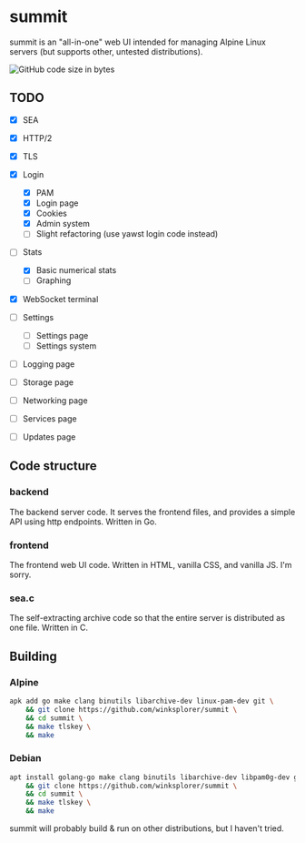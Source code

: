 # summit
summit is an "all-in-one" web UI intended for managing Alpine Linux servers (but supports other, untested distributions).

![GitHub code size in bytes](https://img.shields.io/github/languages/code-size/winksplorer/summit)

## TODO

- [X] SEA
- [X] HTTP/2
- [X] TLS
- [X] Login
    - [X] PAM
    - [X] Login page
    - [X] Cookies
    - [X] Admin system
    - [ ] Slight refactoring (use yawst login code instead)
- [ ] Stats
    - [X] Basic numerical stats
    - [ ] Graphing
- [X] WebSocket terminal
- [ ] Settings
    - [ ] Settings page
    - [ ] Settings system
- [ ] Logging page
- [ ] Storage page
- [ ] Networking page
- [ ] Services page
- [ ] Updates page


## Code structure

### backend

The backend server code. It serves the frontend files, and provides a simple API using http endpoints. Written in Go.

### frontend

The frontend web UI code. Written in HTML, vanilla CSS, and vanilla JS. I'm sorry.

### sea.c

The self-extracting archive code so that the entire server is distributed as one file. Written in C.

## Building

### Alpine

```sh
apk add go make clang binutils libarchive-dev linux-pam-dev git \
    && git clone https://github.com/winksplorer/summit \
    && cd summit \
    && make tlskey \
    && make
```

### Debian

```sh
apt install golang-go make clang binutils libarchive-dev libpam0g-dev git \
    && git clone https://github.com/winksplorer/summit \
    && cd summit \
    && make tlskey \
    && make
```

summit will probably build & run on other distributions, but I haven't tried.